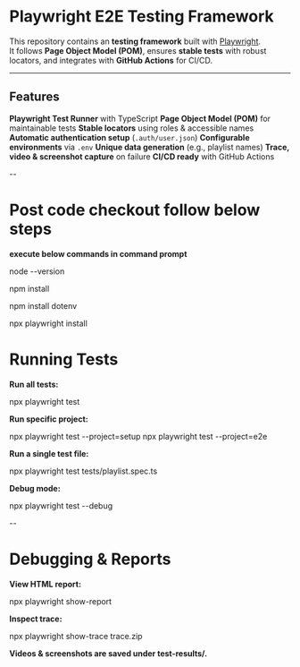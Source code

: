 # Playwright E2E Testing Framework

This repository contains an **testing framework** built with [Playwright](https://playwright.dev/).  
It follows **Page Object Model (POM)**, ensures **stable tests** with robust locators, and integrates with **GitHub Actions** for CI/CD.

---

## Features

**Playwright Test Runner** with TypeScript
**Page Object Model (POM)** for maintainable tests
**Stable locators** using roles & accessible names
**Automatic authentication setup** (`.auth/user.json`)
**Configurable environments** via `.env`
**Unique data generation** (e.g., playlist names)
**Trace, video & screenshot capture** on failure
**CI/CD ready** with GitHub Actions

--

# Post code checkout follow below steps

**execute below commands in command prompt**

node --version

npm install

npm install dotenv

npx playwright install

# Running Tests

**Run all tests:**

npx playwright test


**Run specific project:**

npx playwright test --project=setup
npx playwright test --project=e2e


**Run a single test file:**

npx playwright test tests/playlist.spec.ts


**Debug mode:**

npx playwright test --debug

--

# Debugging & Reports

**View HTML report:**

npx playwright show-report


**Inspect trace:**

npx playwright show-trace trace.zip


**Videos & screenshots are saved under test-results/.**

